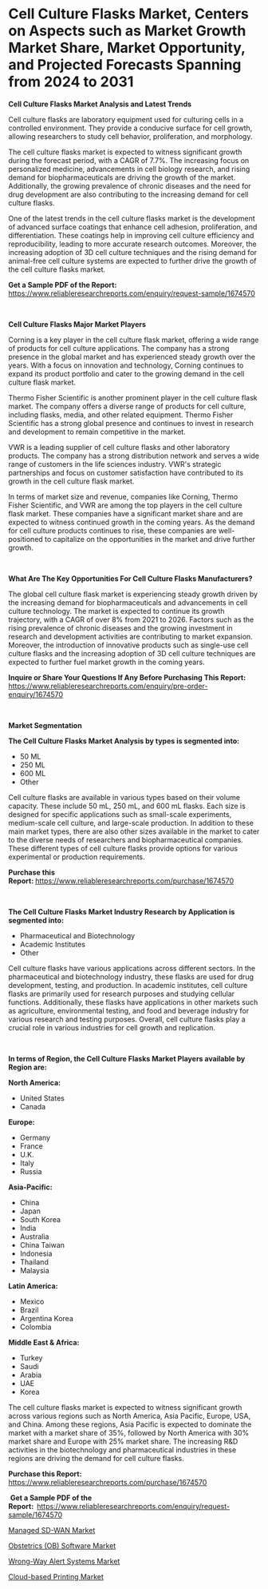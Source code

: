 <p><h1>Cell Culture Flasks Market, Centers on Aspects such as Market Growth Market Share, Market Opportunity, and Projected Forecasts Spanning from 2024 to 2031</h1></p><p><strong>Cell Culture Flasks Market Analysis and Latest Trends</strong></p>
<p><p>Cell culture flasks are laboratory equipment used for culturing cells in a controlled environment. They provide a conducive surface for cell growth, allowing researchers to study cell behavior, proliferation, and morphology.</p><p>The cell culture flasks market is expected to witness significant growth during the forecast period, with a CAGR of 7.7%. The increasing focus on personalized medicine, advancements in cell biology research, and rising demand for biopharmaceuticals are driving the growth of the market. Additionally, the growing prevalence of chronic diseases and the need for drug development are also contributing to the increasing demand for cell culture flasks.</p><p>One of the latest trends in the cell culture flasks market is the development of advanced surface coatings that enhance cell adhesion, proliferation, and differentiation. These coatings help in improving cell culture efficiency and reproducibility, leading to more accurate research outcomes. Moreover, the increasing adoption of 3D cell culture techniques and the rising demand for animal-free cell culture systems are expected to further drive the growth of the cell culture flasks market.</p></p>
<p><strong>Get a Sample PDF of the Report:&nbsp;</strong> <a href="https://www.reliableresearchreports.com/enquiry/request-sample/1674570">https://www.reliableresearchreports.com/enquiry/request-sample/1674570</a></p>
<p>&nbsp;</p>
<p><strong>Cell Culture Flasks Major Market Players</strong></p>
<p><p>Corning is a key player in the cell culture flask market, offering a wide range of products for cell culture applications. The company has a strong presence in the global market and has experienced steady growth over the years. With a focus on innovation and technology, Corning continues to expand its product portfolio and cater to the growing demand in the cell culture flask market.</p><p>Thermo Fisher Scientific is another prominent player in the cell culture flask market. The company offers a diverse range of products for cell culture, including flasks, media, and other related equipment. Thermo Fisher Scientific has a strong global presence and continues to invest in research and development to remain competitive in the market.</p><p>VWR is a leading supplier of cell culture flasks and other laboratory products. The company has a strong distribution network and serves a wide range of customers in the life sciences industry. VWR's strategic partnerships and focus on customer satisfaction have contributed to its growth in the cell culture flask market.</p><p>In terms of market size and revenue, companies like Corning, Thermo Fisher Scientific, and VWR are among the top players in the cell culture flask market. These companies have a significant market share and are expected to witness continued growth in the coming years. As the demand for cell culture products continues to rise, these companies are well-positioned to capitalize on the opportunities in the market and drive further growth.</p></p>
<p>&nbsp;</p>
<p><strong>What Are The Key Opportunities For Cell Culture Flasks Manufacturers?</strong></p>
<p><p>The global cell culture flask market is experiencing steady growth driven by the increasing demand for biopharmaceuticals and advancements in cell culture technology. The market is expected to continue its growth trajectory, with a CAGR of over 8% from 2021 to 2026. Factors such as the rising prevalence of chronic diseases and the growing investment in research and development activities are contributing to market expansion. Moreover, the introduction of innovative products such as single-use cell culture flasks and the increasing adoption of 3D cell culture techniques are expected to further fuel market growth in the coming years.</p></p>
<p><strong>Inquire or Share Your Questions If Any Before Purchasing This Report:</strong> <a href="https://www.reliableresearchreports.com/enquiry/pre-order-enquiry/1674570">https://www.reliableresearchreports.com/enquiry/pre-order-enquiry/1674570</a></p>
<p>&nbsp;</p>
<p><strong>Market Segmentation</strong></p>
<p><strong>The Cell Culture Flasks Market Analysis by types is segmented into:</strong></p>
<p><ul><li>50 ML</li><li>250 ML</li><li>600 ML</li><li>Other</li></ul></p>
<p><p>Cell culture flasks are available in various types based on their volume capacity. These include 50 mL, 250 mL, and 600 mL flasks. Each size is designed for specific applications such as small-scale experiments, medium-scale cell culture, and large-scale production. In addition to these main market types, there are also other sizes available in the market to cater to the diverse needs of researchers and biopharmaceutical companies. These different types of cell culture flasks provide options for various experimental or production requirements.</p></p>
<p><strong>Purchase this Report:&nbsp;</strong><a href="https://www.reliableresearchreports.com/purchase/1674570">https://www.reliableresearchreports.com/purchase/1674570</a></p>
<p>&nbsp;</p>
<p><strong>The Cell Culture Flasks Market Industry Research by Application is segmented into:</strong></p>
<p><ul><li>Pharmaceutical and Biotechnology</li><li>Academic Institutes</li><li>Other</li></ul></p>
<p><p>Cell culture flasks have various applications across different sectors. In the pharmaceutical and biotechnology industry, these flasks are used for drug development, testing, and production. In academic institutes, cell culture flasks are primarily used for research purposes and studying cellular functions. Additionally, these flasks have applications in other markets such as agriculture, environmental testing, and food and beverage industry for various research and testing purposes. Overall, cell culture flasks play a crucial role in various industries for cell growth and replication.</p></p>
<p>&nbsp;</p>
<p><strong>In terms of Region, the Cell Culture Flasks Market Players available by Region are:</strong></p>
<p>
    <p> <strong> North America: </strong>
        <ul>
            <li>United States</li>
            <li>Canada</li>
        </ul>
        </p> 
    <p> <strong> Europe: </strong>
        <ul>
            <li>Germany</li>
            <li>France</li>
            <li>U.K.</li>
            <li>Italy</li>
            <li>Russia</li>
        </ul>
        </p> 
    <p> <strong> Asia-Pacific: </strong>
        <ul>
            <li>China</li>
            <li>Japan</li>
            <li>South Korea</li>
            <li>India</li>
            <li>Australia</li>
            <li>China Taiwan</li>
            <li>Indonesia</li>
            <li>Thailand</li>
            <li>Malaysia</li>
        </ul>
        </p> 
    <p> <strong> Latin America: </strong>
        <ul>
            <li>Mexico</li>
            <li>Brazil</li>
            <li>Argentina Korea</li>
            <li>Colombia</li>
        </ul>
        </p> 
    <p> <strong> Middle East & Africa: </strong>
        <ul>
            <li>Turkey</li>
            <li>Saudi</li>
            <li>Arabia</li>
            <li>UAE</li>
            <li>Korea</li>
        </ul>
    </p>
    </p>
<p><p>The cell culture flasks market is expected to witness significant growth across various regions such as North America, Asia Pacific, Europe, USA, and China. Among these regions, Asia Pacific is expected to dominate the market with a market share of 35%, followed by North America with 30% market share and Europe with 25% market share. The increasing R&D activities in the biotechnology and pharmaceutical industries in these regions are driving the demand for cell culture flasks.</p></p>
<p><strong>Purchase this Report: </strong><a href="https://www.reliableresearchreports.com/purchase/1674570">https://www.reliableresearchreports.com/purchase/1674570</a></p>
<p>&nbsp;<strong>Get a Sample PDF of the Report:&nbsp;&nbsp;</strong><a href="https://www.reliableresearchreports.com/enquiry/request-sample/1674570">https://www.reliableresearchreports.com/enquiry/request-sample/1674570</a></p>
<p><strong></strong></p>
<p><p><a href="https://medium.com/@amirwisozk/managed-sd-wan-market-analysis-its-cagr-market-segmentation-and-global-industry-overview-cfff0abc2312">Managed SD-WAN Market</a></p><p><a href="https://medium.com/@amirwisozk/analyzing-obstetrics-ob-software-market-global-industry-perspective-and-forecast-2024-to-2031-9168a301dae4">Obstetrics (OB) Software Market</a></p><p><a href="https://medium.com/@amirwisozk/wrong-way-alert-systems-market-insights-into-market-cagr-market-trends-and-growth-strategies-8e94ecfcc6f3">Wrong-Way Alert Systems Market</a></p><p><a href="https://medium.com/@amirwisozk/cloud-based-printing-market-analysis-its-cagr-market-segmentation-and-global-industry-overview-26a4f25c9da9">Cloud-based Printing Market</a></p></p>